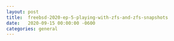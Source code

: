 ```yaml
---
layout:	post
title:	freebsd-2020-ep-5-playing-with-zfs-and-zfs-snapshots
date:	2020-09-15 00:00:00 -0600
categories:	general
---
```


